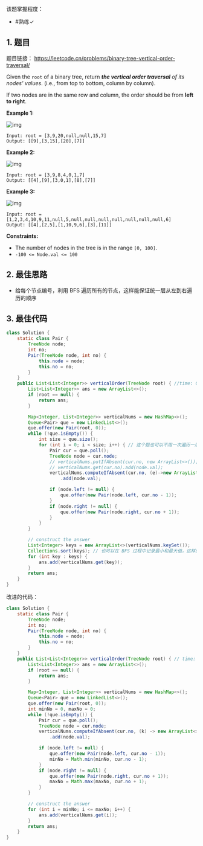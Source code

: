 
该题掌握程度：
- #熟练✓

## 1. 题目
题目链接： https://leetcode.cn/problems/binary-tree-vertical-order-traversal/

Given the `root` of a binary tree, return ***the vertical order traversal** of its nodes' values*. (i.e., from top to bottom, column by column).

If two nodes are in the same row and column, the order should be from **left to right**.



**Example 1:**

![img](https://i.hish.top:8/2025/05/08/113236.png)

```
Input: root = [3,9,20,null,null,15,7]
Output: [[9],[3,15],[20],[7]]
```

**Example 2:**

![img](https://i.hish.top:8/2025/05/08/113236.png)

```
Input: root = [3,9,8,4,0,1,7]
Output: [[4],[9],[3,0,1],[8],[7]]
```

**Example 3:**

![img](https://i.hish.top:8/2025/05/08/113236.png)

```
Input: root = [1,2,3,4,10,9,11,null,5,null,null,null,null,null,null,null,6]
Output: [[4],[2,5],[1,10,9,6],[3],[11]]
```



**Constraints:**

- The number of nodes in the tree is in the range `[0, 100]`.
- `-100 <= Node.val <= 100`





























## 2. 最佳思路

- 给每个节点编号，利用 BFS 遍历所有的节点，这样能保证统一层从左到右遍历的顺序


## 3. 最佳代码

```java
class Solution {
    static class Pair {
        TreeNode node;
        int no;
        Pair(TreeNode node, int no) {
            this.node = node;
            this.no = no;
        }
    }
    public List<List<Integer>> verticalOrder(TreeNode root) { //time: O(nlogn). -> 去掉排序，可以做到 O(n)
        List<List<Integer>> ans = new ArrayList<>();
        if (root == null) {
            return ans;
        }

        Map<Integer, List<Integer>> verticalNums = new HashMap<>();
        Queue<Pair> que = new LinkedList<>();
        que.offer(new Pair(root, 0));
        while (!que.isEmpty()) {
            int size = que.size();
            for (int i = 0; i < size; i++) { // 这个题也可以不用一次遍历一层，一次遍历一个也可以，因为不需要 level 的信息
                Pair cur = que.poll();
                TreeNode node = cur.node;
                // verticalNums.putIfAbsent(cur.no, new ArrayList<>());
                // verticalNums.get(cur.no).add(node.val);
                verticalNums.computeIfAbsent(cur.no, (e)->new ArrayList<>()) // 这种写法可读性更好？
                    .add(node.val);

                if (node.left != null) {
                    que.offer(new Pair(node.left, cur.no - 1));
                }
                if (node.right != null) {
                    que.offer(new Pair(node.right, cur.no + 1));
                }
            }
        }

        // construct the answer
        List<Integer> keys = new ArrayList<>(verticalNums.keySet());
        Collections.sort(keys); // 也可以在 BFS 过程中记录最小和最大值，这样就不用排序了
        for (int key : keys) {
            ans.add(verticalNums.get(key));
        }
        return ans;
    }
}
```



改进的代码：

```java
class Solution {
    static class Pair {
        TreeNode node;
        int no;
        Pair(TreeNode node, int no) {
            this.node = node;
            this.no = no;
        }
    }
    public List<List<Integer>> verticalOrder(TreeNode root) { // time: O(n), space: O(n)
        List<List<Integer>> ans = new ArrayList<>();
        if (root == null) {
            return ans;
        }

        Map<Integer, List<Integer>> verticalNums = new HashMap<>();
        Queue<Pair> que = new LinkedList<>();
        que.offer(new Pair(root, 0));
        int minNo = 0, maxNo = 0;
        while (!que.isEmpty()) {
            Pair cur = que.poll();
            TreeNode node = cur.node;
            verticalNums.computeIfAbsent(cur.no, (k) -> new ArrayList<>())
                .add(node.val);

            if (node.left != null) {
                que.offer(new Pair(node.left, cur.no - 1));
                minNo = Math.min(minNo, cur.no - 1);
            }
            if (node.right != null) {
                que.offer(new Pair(node.right, cur.no + 1));
                maxNo = Math.max(maxNo, cur.no + 1);
            }            
        }

        // construct the answer
        for (int i = minNo; i <= maxNo; i++) {
            ans.add(verticalNums.get(i));
        }
        return ans;
    }
}
```

